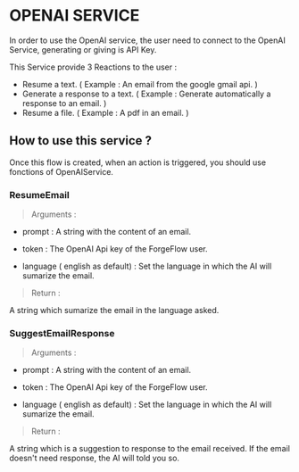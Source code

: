 # OPENAI SERVICE

In order to use the OpenAI service, the user need to connect to the OpenAI Service, generating or giving is API Key.

This Service provide 3 Reactions to the user :

- Resume a text. ( Example : An email from the google gmail api. )
- Generate a response to a text. ( Example : Generate automatically a response to an email. )
- Resume a file. ( Example : A pdf in an email. )

## How to use this service ?

Once this flow is created, when an action is triggered, you should use fonctions of OpenAIService.

### ResumeEmail 

> Arguments :

- prompt : A string with the content of an email.

- token : The OpenAI Api key of the ForgeFlow user.

- language ( english as default) : Set the language in which the AI will sumarize the email.

> Return :

A string which sumarize the email in the language asked.

### SuggestEmailResponse

> Arguments :

- prompt : A string with the content of an email.

- token : The OpenAI Api key of the ForgeFlow user.

- language ( english as default) : Set the language in which the AI will sumarize the email.

> Return :

A string which is a suggestion to response to the email received. If the email doesn't need response, the AI will told you so.